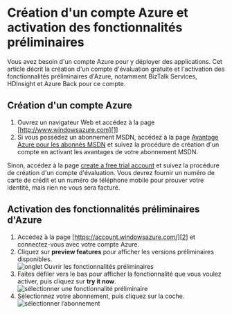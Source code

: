 # Création d'un compte Azure et activation des fonctionnalités préliminaires

Vous avez besoin d'un compte Azure pour y déployer des applications. Cet
article décrit la création d'un compte d'évaluation gratuite et
l'activation des fonctionnalités préliminaires d'Azure, notamment
BizTalk Services, HDInsight et Azure Back pour ce compte.
## Création d'un compte Azure

1.  Ouvrez un navigateur Web et accédez à la page
    [http://www.windowsazure.com][1]
2.  Si vous possédez un abonnement MSDN, accédez à la page [Avantage
    Azure pour les abonnés
    MSDN](/en-us/pricing/member-offers/msdn-benefits-details/) et suivez la procédure de
    création d'un compte en activant les avantages de votre abonnement
    MSDN.

Sinon, accédez à la page [create a free trial
account](/en-us/pricing/free-trial/) et suivez la procédure de création d'un compte
d'évaluation. Vous devrez fournir un numéro de carte de crédit et un
numéro de téléphone mobile pour prouver votre identité, mais rien ne
vous sera facturé.

<h2><a  id="enable" ></a>Activation des fonctionnalités préliminaires d'Azure</h2>


1.  Accédez à la page [https://account.windowsazure.com/][2] et
    connectez-vous avec votre compte Azure.
2.  Cliquez sur **preview features** pour afficher les versions
    préliminaires disponibles.  
     ![onglet Ouvrir les fonctionnalités
    préliminaires](./media/create-an-azure-account/antares-iaas-preview-01.png)
3.  Faites défiler vers le bas pour afficher la fonctionnalité que vous
    voulez activer, puis cliquez sur **try it now**.  
     ![sélectionner une
    fonctionnalité
    préliminaire](./media/create-an-azure-account/antares-iaas-preview-05.png)
4.  Sélectionnez votre abonnement, puis cliquez sur la coche.  
     ![sélectionner
    l’abonnement](./media/create-an-azure-account/antares-iaas-preview-06.png)



[1]: http://www.windowsazure.com
[2]: https://account.windowsazure.com/
